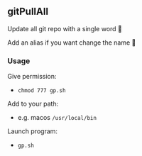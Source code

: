 ## gitPullAll
Update all git repo with a single word 🐚

Add an alias if you want change the name 🧠

### Usage
Give permission:
- `chmod 777 gp.sh`

Add to your path:
- e.g. macos `/usr/local/bin`

Launch program:
- `gp.sh`

